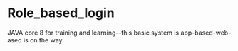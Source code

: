 # Role_based_login
JAVA core 8 for training and learning--this basic system is app-based-web-ased is on the way 

